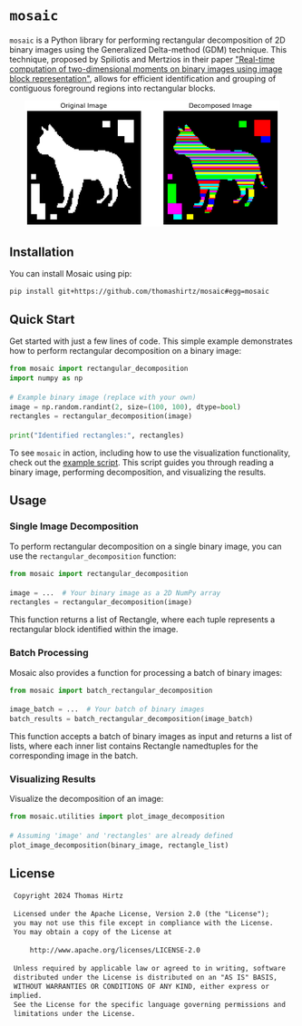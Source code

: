 # `mosaic`

`mosaic` is a Python library for performing rectangular decomposition of 2D binary images using the Generalized Delta-method (GDM) technique. This technique, proposed by Spiliotis and Mertzios in their paper ["Real-time computation of two-dimensional moments on binary images using image block representation"](https://ieeexplore.ieee.org/document/725368), allows for efficient identification and grouping of contiguous foreground regions into rectangular blocks.

<div align="center">
  <img width="450" alt="Example from the 99-Shape Database of the LEMS at Brown University" src="./scripts/output.png">
</div>

## Installation

You can install Mosaic using pip:

```
pip install git+https://github.com/thomashirtz/mosaic#egg=mosaic
```

## Quick Start

Get started with just a few lines of code. This simple example demonstrates how to perform rectangular decomposition on a binary image:

```python
from mosaic import rectangular_decomposition
import numpy as np

# Example binary image (replace with your own)
image = np.random.randint(2, size=(100, 100), dtype=bool)
rectangles = rectangular_decomposition(image)

print("Identified rectangles:", rectangles)
```

To see `mosaic` in action, including how to use the visualization functionality, check out the [example script](scripts/example.py). This script guides you through reading a binary image, performing decomposition, and visualizing the results.

## Usage

### Single Image Decomposition
To perform rectangular decomposition on a single binary image, you can use the `rectangular_decomposition` function:

```python
from mosaic import rectangular_decomposition

image = ...  # Your binary image as a 2D NumPy array
rectangles = rectangular_decomposition(image)
```

This function returns a list of Rectangle, where each tuple represents a rectangular block identified within the image.

### Batch Processing
Mosaic also provides a function for processing a batch of binary images:

```python
from mosaic import batch_rectangular_decomposition

image_batch = ...  # Your batch of binary images
batch_results = batch_rectangular_decomposition(image_batch)
```

This function accepts a batch of binary images as input and returns a list of lists, where each inner list contains Rectangle namedtuples for the corresponding image in the batch.

### Visualizing Results
Visualize the decomposition of an image:

```python
from mosaic.utilities import plot_image_decomposition

# Assuming 'image' and 'rectangles' are already defined
plot_image_decomposition(binary_image, rectangle_list)
```

## License

     Copyright 2024 Thomas Hirtz

     Licensed under the Apache License, Version 2.0 (the "License");
     you may not use this file except in compliance with the License.
     You may obtain a copy of the License at

         http://www.apache.org/licenses/LICENSE-2.0

     Unless required by applicable law or agreed to in writing, software
     distributed under the License is distributed on an "AS IS" BASIS,
     WITHOUT WARRANTIES OR CONDITIONS OF ANY KIND, either express or implied.
     See the License for the specific language governing permissions and
     limitations under the License.
